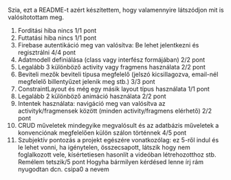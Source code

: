 Szia, ezt a README-t azért készítettem, hogy valamennyire látszódjon mit is valósítotottam meg.
1. Forditási hiba nincs 1/1 pont
2. Futtatási hiba nincs 1/1 pont
3. Firebase autentikáció meg van valósítva: 
Be lehet jelentkezni és regisztrálni 4/4 pont
4. Adatmodell definiálása (class vagy interfész formájában) 2/2 pont
5. Legalább 3 különböző activity vagy fragmens használata 2/2 pont
6. Beviteli mezők beviteli típusa megfelelő
(jelszó kicsillagozva, email-nél megfelelő billentyűzet jelenik meg stb.) 3/3 pont
7. ConstraintLayout és még egy másik layout típus használata 1/1 pont
8. Legalább 2 különböző animáció használata 2/2 pont
9. Intentek használata: navigáció meg van valósítva az activityk/fragmensek között
 (minden activity/fragmens elérhető) 2/2 pont 
10. CRUD műveletek mindegyike megvalósult és az adatbázis műveletek a konvenciónak
megfelelően külön szálon történnek 4/5 pont
11. Szubjektív pontozás a projekt egészére vonatkozólag:
ez 5-ről indul és le lehet vonni, ha igénytelen, összecsapott,
látszik hogy nem foglalkozott vele, kísértetiesen
hasonlít a videóban létrehozotthoz stb.   Remélem tetszik/5 pont
Hogyha bármilyen kérdésed lenne írj rám nyugodtan dcn. csipa0 a nevem
